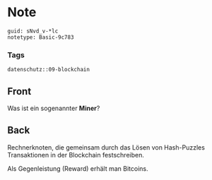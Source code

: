# Note
```
guid: sNvd_v-*lc
notetype: Basic-9c783
```

### Tags
```
datenschutz::09-blockchain
```

## Front
Was ist ein sogenannter <b>Miner</b>?

## Back
Rechnerknoten, die gemeinsam durch das Lösen von Hash-Puzzles Transaktionen in der Blockchain festschreiben.

Als Gegenleistung (Reward) erhält man Bitcoins.
